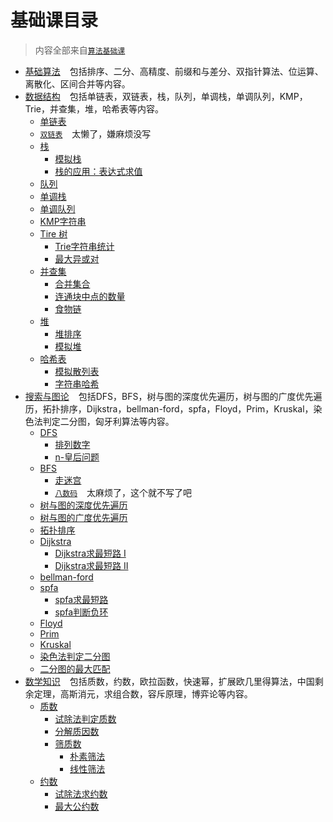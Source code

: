 # 基础课目录

> 内容全部来自[`算法基础课`](https://www.acwing.com/activity/content/11/)

- [基础算法](BasicAlgorithms) &#x2002;
  包括排序、二分、高精度、前缀和与差分、双指针算法、位运算、离散化、区间合并等内容。
- [数据结构](DataStructure) &#x2002;
  包括单链表，双链表，栈，队列，单调栈，单调队列，KMP，Trie，并查集，堆，哈希表等内容。
    - [单链表](DataStructure/SingleList.c)
    - [`双链表`](https://www.acwing.com/activity/content/problem/content/864/) &#x2002; 太懒了，嫌麻烦没写
    - [栈](DataStructure/Stack)
        - [模拟栈](DataStructure/Stack/SimulationStack.c)
        - [栈的应用：表达式求值](DataStructure/Stack/ExpressionEvaluation.c)
    - [队列](DataStructure/Queue.c)
    - [单调栈](DataStructure/MonotonicStack.c)
    - [单调队列](DataStructure/MonotonicQueue.c)
    - [KMP字符串](DataStructure/KMP.c)
    - [Tire 树](DataStructure/Trie)
        - [Trie字符串统计](DataStructure/Trie/StringStatistics.c)
        - [最大异或对](DataStructure/Trie/MaximumXorPair.c)
    - [并查集](DataStructure/AndLookup)
        - [合并集合](DataStructure/AndLookup/MergeCollection.c)
        - [连通块中点的数量](DataStructure/AndLookup/ConnectedBlockPointNum.c)
        - [食物链](DataStructure/AndLookup/FoodChain.c)
    - [堆](DataStructure/Heap)
        - [堆排序](DataStructure/Heap/HeapSort.c)
        - [模拟堆](DataStructure/Heap/MockHeap.c)
    - [哈希表](DataStructure/Hash)
        - [模拟散列表](DataStructure/Hash/AnalogHash.c)
        - [字符串哈希](DataStructure/Hash/StringHash.c)
- [搜索与图论](SearchAndGraphTheory) &#x2002;
  包括DFS，BFS，树与图的深度优先遍历，树与图的广度优先遍历，拓扑排序，Dijkstra，bellman-ford，spfa，Floyd，Prim，Kruskal，染色法判定二分图，匈牙利算法等内容。
    - [DFS](SearchAndGraphTheory/DFS)
        - [排列数字](SearchAndGraphTheory/DFS/ArrangeNumbers.c)
        - [n-皇后问题](SearchAndGraphTheory/DFS/NQueens.c)
    - [BFS](SearchAndGraphTheory/BFS)
        - [走迷宫](SearchAndGraphTheory/BFS/MazeWalking.c)
        - [`八数码`](https://www.acwing.com/problem/content/847/) &#x2002; 太麻烦了，这个就不写了吧
    - [树与图的深度优先遍历](SearchAndGraphTheory/DFS/DFS.c)
    - [树与图的广度优先遍历](SearchAndGraphTheory/BFS/BFS.c)
    - [拓扑排序](SearchAndGraphTheory/TopologicalSort.c)
    - [Dijkstra](SearchAndGraphTheory/Dijkstra)
        - [Dijkstra求最短路 I](SearchAndGraphTheory/Dijkstra/DijkstraI.c)
        - [Dijkstra求最短路 II](SearchAndGraphTheory/Dijkstra/DijkstraII.c)
    - [bellman-ford](SearchAndGraphTheory/BellmanFord.c)
    - [spfa](SearchAndGraphTheory/SPFA)
        - [spfa求最短路](SearchAndGraphTheory/SPFA)
        - [spfa判断负环](SearchAndGraphTheory/SPFA/JudgmentNegativeLoop.c)
    - [Floyd](SearchAndGraphTheory/Floyd.c)
    - [Prim](SearchAndGraphTheory/Prim.c)
    - [Kruskal](SearchAndGraphTheory/Kruskal.c)
    - [染色法判定二分图](SearchAndGraphTheory/ColoringMethod.c)
    - [二分图的最大匹配](SearchAndGraphTheory/HungarianAlgorithm.c)
- [数学知识](MathematicalKnowledge) &#x2002; 包括质数，约数，欧拉函数，快速幂，扩展欧几里得算法，中国剩余定理，高斯消元，求组合数，容斥原理，博弈论等内容。
    - [质数](MathematicalKnowledge/PrimeNumbers)
        - [试除法判定质数](MathematicalKnowledge/PrimeNumbers/TrialDivision.c)
        - [分解质因数](MathematicalKnowledge/PrimeNumbers/FactoringPrimeFactors.c)
        - [筛质数](MathematicalKnowledge/PrimeNumbers/SievePrimeNumber)
            - [朴素筛法](MathematicalKnowledge/PrimeNumbers/SievePrimeNumber/Simple.c)
            - [线性筛法](MathematicalKnowledge/PrimeNumbers/SievePrimeNumber/Linear.c)
    - [约数](MathematicalKnowledge/Approximation)
        - [试除法求约数](MathematicalKnowledge/Approximation/TrialDivision.c)
        - [最大公约数](MathematicalKnowledge/Approximation/GreatestCommonDivisor.c)

